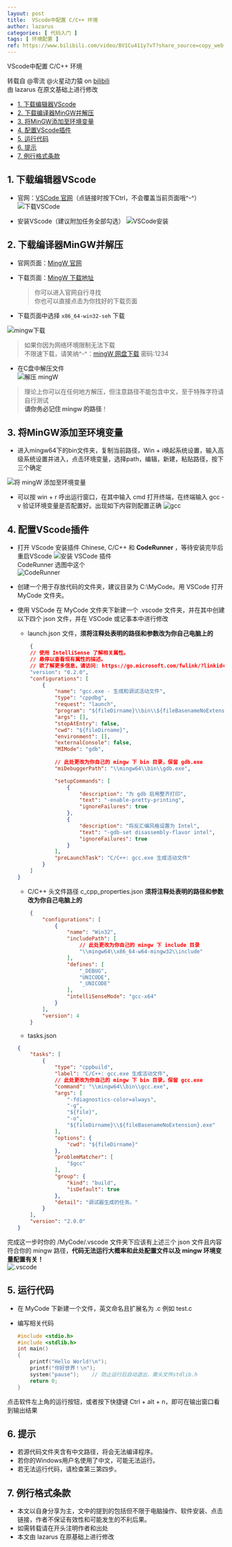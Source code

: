 ```yaml
---
layout: post
title:  VScode中配置 C/C++ 环境
author: lazarus
categories: [ 代码入门 ]
tags: [ 环境配置 ]
ref: https://www.bilibili.com/video/BV1Cu411y7vT?share_source=copy_web
---
```


VScode中配置 C/C++ 环境

转载自 @零流 @火星动力猿 on [bilibili](https://www.bilibili.com/video/BV1Cu411y7vT?share_source=copy_web)  
由 lazarus 在原文基础上进行修改

- [1. 下载编辑器VScode](#1-下载编辑器vscode)
- [2. 下载编译器MinGW并解压](#2-下载编译器mingw并解压)
- [3. 将MinGW添加至环境变量](#3-将mingw添加至环境变量)
- [4. 配置VScode插件](#4-配置vscode插件)
- [5. 运行代码](#5-运行代码)
- [6. 提示](#6-提示)
- [7. 例行格式条款](#7-例行格式条款)

## 1. 下载编辑器VScode
- 官网：[VSCode 官网](https://code.visualstudio.com/)（点链接时按下Ctrl，不会覆盖当前页面哦^-^）
![下载VSCode](/assets/images/posts/SetVSCode/vscode下载.png)  

- 安装VScode（建议附加任务全部勾选）
![VSCode安装](/assets/images/posts/SetVSCode/vscode安装.gif)  

## 2. 下载编译器MinGW并解压
- 官网页面：[MingW 官网](https://www.mingw-w64.org/)

- 下载页面：[MingW 下载地址](https://sourceforge.net/projects/mingw-w64/files/)

    > 你可以进入官网自行寻找  
      你也可以直接点击为你找好的下载页面

- 下载页面中选择 `x86_64-win32-seh` 下载

![mingw下载](\assets/images/posts/SetVSCode/vscode下载.png)

> 如果你因为网络环境限制无法下载  
  不限速下载，请笑纳^-^：[mingW 网盘下载](https://wwn.lanzouh.com/iLOip031ku6b) 密码:1234


- 在C盘中解压文件  
![解压 mingW](\assets/images/posts/SetVSCode/解压mingw.gif)


>   理论上你可以在任何地方解压，但注意路径不能包含中文，至于特殊字符请自行测试  
    **请你务必记住 mingw 的路径**！

## 3. 将MinGW添加至环境变量
- 进入mingw64下的bin文件夹，复制当前路径，Win + i唤起系统设置，输入高级系统设置并进入，点击环境变量，选择path，编辑，新建，粘贴路径，按下三个确定

![将 mingW 添加至环境变量](\assets/images/posts/SetVSCode/配置环境变量.gif)

- 可以按 win + r 呼出运行窗口，在其中输入 cmd 打开终端，在终端输入 gcc -v 验证环境变量是否配置好。出现如下内容则配置正确
![gcc](/assets/images/posts/SetVSCode/gcc.png)

## 4. 配置VScode插件
- 打开 VScode 安装插件 Chinese, C/C++ 和 **CodeRunner** ，等待安装完毕后重启VScode
![安装 VSCode 插件](\assets/images/posts/SetVSCode/安装插件.gif)  
CodeRunner 选图中这个  
![CodeRunner](\assets/images/posts/SetVSCode/coderunner.png)

- 创建一个用于存放代码的文件夹，建议目录为 C:\\MyCode。用 VSCode 打开 MyCode 文件夹。

- 使用 VSCode 在 MyCode 文件夹下新建一个 .vscode 文件夹，并在其中创建以下四个 json 文件，并在 VSCode 或记事本中进行修改
    - launch.json 文件，**须将注释处表明的路径和参数改为你自己电脑上的**
    ```json
        {
        // 使用 IntelliSense 了解相关属性。 
        // 悬停以查看现有属性的描述。
        // 欲了解更多信息，请访问: https://go.microsoft.com/fwlink/?linkid=830387
        "version": "0.2.0",
        "configurations": [
            {
                "name": "gcc.exe - 生成和调试活动文件",
                "type": "cppdbg",
                "request": "launch",
                "program": "${fileDirname}\\bin\\${fileBasenameNoExtension}.exe",
                "args": [],
                "stopAtEntry": false,
                "cwd": "${fileDirname}",
                "environment": [],
                "externalConsole": false,
                "MIMode": "gdb",
                
                // 此处更改为你自己的 mingw 下 bin 目录，保留 gdb.exe
                "miDebuggerPath": "\\mingw64\\bin\\gdb.exe",

                "setupCommands": [
                    {
                        "description": "为 gdb 启用整齐打印",
                        "text": "-enable-pretty-printing",
                        "ignoreFailures": true
                    },
                    {
                        "description": "将反汇编风格设置为 Intel",
                        "text": "-gdb-set disassembly-flavor intel",
                        "ignoreFailures": true
                    }
                ],
                "preLaunchTask": "C/C++: gcc.exe 生成活动文件"
            }
        ]
    }
    ```
    - C/C++ 头文件路径 c_cpp_properties.json **须将注释处表明的路径和参数改为你自己电脑上的**
    ```json
        {
            "configurations": [
                {
                    "name": "Win32",
                    "includePath": [
                        // 此处更改为你自己的 mingw 下 include 目录
                        "\\mingw64\\x86_64-w64-mingw32\\include"
                    ],
                    "defines": [
                        "_DEBUG",
                        "UNICODE",
                        "_UNICODE"
                    ],
                    "intelliSenseMode": "gcc-x64"
                }
            ],
            "version": 4
        }
    ```

    - tasks.json
    ```json
    {
        "tasks": [
            {
                "type": "cppbuild",
                "label": "C/C++: gcc.exe 生成活动文件",
                // 此处更改为你自己的 mingw 下 bin 目录，保留 gcc.exe
                "command": "\\mingw64\\bin\\gcc.exe",
                "args": [
                    "-fdiagnostics-color=always",
                    "-g",
                    "${file}",
                    "-o",
                    "${fileDirname}\\${fileBasenameNoExtension}.exe"
                ],
                "options": {
                    "cwd": "${fileDirname}"
                },
                "problemMatcher": [
                    "$gcc"
                ],
                "group": {
                    "kind": "build",
                    "isDefault": true
                },
                "detail": "调试器生成的任务。"
            }
        ],
        "version": "2.0.0"
    }
    ```
完成这一步时你的 /MyCode/.vscode 文件夹下应该有上述三个 json 文件且内容符合你的 mingw 路径，**代码无法运行大概率和此处配置文件以及 mingw 环境变量配置有关！**  
![.vscode](\assets/images/posts/SetVSCode/vscode.png)


## 5. 运行代码
- 在 MyCode 下新建一个文件，英文命名且扩展名为 .c 例如 test.c

- 编写相关代码

    ```c
    #include <stdio.h>
    #include <stdlib.h>
    int main()
    {
        printf("Hello World!\n");
        printf("你好世界！\n");
        system("pause");    // 防止运行后自动退出，需头文件stdlib.h
        return 0;
    }
    ```
点击软件左上角的运行按钮，或者按下快捷键 Ctrl + alt + n，即可在输出窗口看到输出结果


## 6. 提示
- 若源代码文件夹含有中文路径，将会无法编译程序。
- 若你的Windows用户名使用了中文，可能无法运行。
- 若无法运行代码，请检查第三第四步。

## 7. 例行格式条款
- 本文以自身分享为主，文中的提到的包括但不限于电脑操作、软件安装、点击链接，作者不保证有效性和可能发生的不利后果。
- 如需转载请在开头注明作者和出处
- 本文由 lazarus 在原基础上进行修改